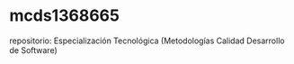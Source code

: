 # mcds1368665
repositorio: Especialización Tecnológica (Metodologías Calidad Desarrollo de Software)
